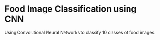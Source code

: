 # Food Image Classification using CNN
 Using Convolutional Neural Networks to classify 10 classes of food images.
